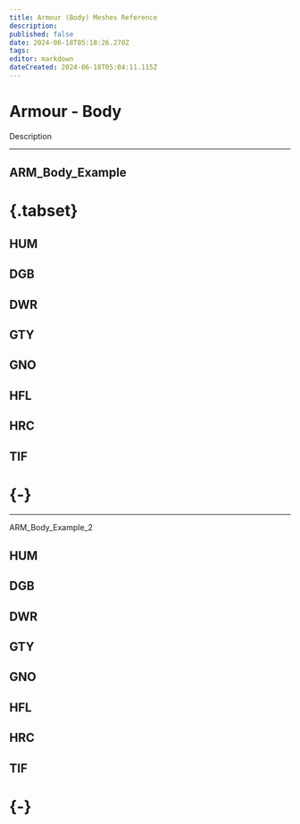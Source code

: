 ```yaml
---
title: Armour (Body) Meshes Reference
description: 
published: false
date: 2024-06-18T05:18:26.270Z
tags: 
editor: markdown
dateCreated: 2024-06-18T05:04:11.115Z
---
```


# Armour - Body

Description

---
ARM_Body_Example
---

# {.tabset}

## HUM

## DGB

## DWR

## GTY
## GNO
## HFL
## HRC
## TIF
# {-}
---
ARM_Body_Example_2
## HUM

## DGB

## DWR

## GTY
## GNO
## HFL
## HRC
## TIF
# {-}

